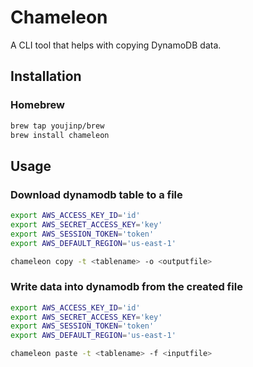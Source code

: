 # Chameleon

A CLI tool that helps with copying DynamoDB data.

## Installation

### Homebrew

```bash
brew tap youjinp/brew
brew install chameleon
```

## Usage

### Download dynamodb table to a file

```bash
export AWS_ACCESS_KEY_ID='id'
export AWS_SECRET_ACCESS_KEY='key'
export AWS_SESSION_TOKEN='token'
export AWS_DEFAULT_REGION='us-east-1'

chameleon copy -t <tablename> -o <outputfile>
```

### Write data into dynamodb from the created file

```bash
export AWS_ACCESS_KEY_ID='id'
export AWS_SECRET_ACCESS_KEY='key'
export AWS_SESSION_TOKEN='token'
export AWS_DEFAULT_REGION='us-east-1'

chameleon paste -t <tablename> -f <inputfile>
```
